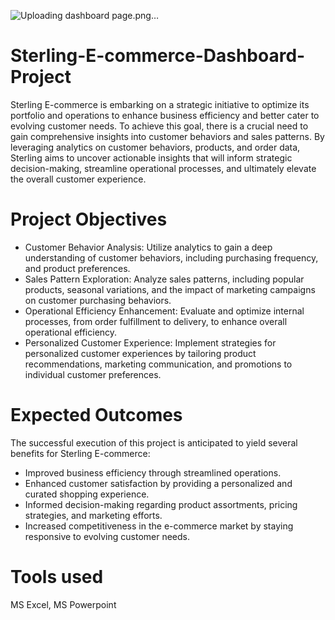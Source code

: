 ![Uploading dashboard page.png…]()

# Sterling-E-commerce-Dashboard-Project
Sterling E-commerce is embarking on a strategic initiative to optimize its portfolio and operations to enhance business efficiency and better cater to evolving customer needs. To achieve this goal, there is a crucial need to gain comprehensive insights into customer behaviors and sales patterns. By leveraging analytics on customer behaviors, products, and order data, Sterling aims to uncover actionable insights that will inform strategic decision-making, streamline operational processes, and ultimately elevate the overall customer experience.

# Project Objectives
- Customer Behavior Analysis: Utilize analytics to gain a deep understanding of customer behaviors, including purchasing frequency, and product preferences.
- Sales Pattern Exploration: Analyze sales patterns, including popular products, seasonal variations, and the impact of marketing campaigns on customer purchasing behaviors.
- Operational Efficiency Enhancement: Evaluate and optimize internal processes, from order fulfillment to delivery, to enhance overall operational efficiency.
- Personalized Customer Experience: Implement strategies for personalized customer experiences by tailoring product recommendations, marketing communication, and promotions to individual customer preferences.

# Expected Outcomes
The successful execution of this project is anticipated to yield several benefits for Sterling E-commerce:
- Improved business efficiency through streamlined operations.
- Enhanced customer satisfaction by providing a personalized and curated shopping experience.
- Informed decision-making regarding product assortments, pricing strategies, and marketing efforts.
- Increased competitiveness in the e-commerce market by staying responsive to evolving customer needs.

# Tools used
MS Excel, MS Powerpoint

